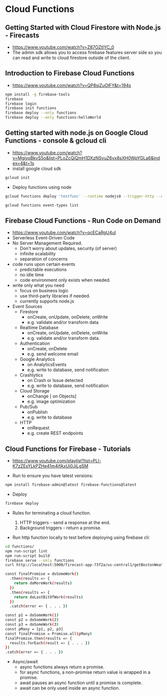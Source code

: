 # Cloud Functions

## Getting Started with Cloud Firestore with Node.js - Firecasts

* <https://www.youtube.com/watch?v=Z87OZtIYC_0>
* The admin sdk allows you to access firebase features server side so you can read and write to cloud firestore outside of the client.

## Introduction to Firebase Cloud Functions

* <https://www.youtube.com/watch?v=QP8sjZuOlFY&t=194s>

```bash
npm install -g firebase-tools
firebase
firebase login
firebase init functions
firebase deploy --only functions
firebase deploy --only functions:helloWorld
```

## Getting started with node.js on Google Cloud Functions - console & gcloud cli

* <https://www.youtube.com/watch?v=MgivoBkvS5o&list=PLoZcQiQmH1DXzNSvuZ6yx8sXH0WpYGLa6&index=4&t=1s>
* install google cloud sdk

```bash
gcloud init
```

* Deploy functions using node

```bash
gcloud functions deploy 'testfunc' --runtime nodejs8 --trigger-http --entry-point=myFunction
```

```bash
gcloud functions event-types list
```

## Firebase Cloud Functions - Run Code on Demand

* <https://www.youtube.com/watch?v=qcECaRgU4uI>
* Serverless Event-Driven Code
* No Server Management Required.
  * Don't worry about updates, security (of server)
  * infinite scalability
  * separation of concerns
* code runs upon certain events
  * predictable executions
  * no idle time
  * code environment only exists when needed.
* write only what you need
  * focus on business logic
  * use third-party libraries if needed.
  * currently supports node.js
* Event Sources
  * Firestore
    * onCreate, onUpdate, onDelete, onWrite
    * e.g. validate and/or transform data
  * Realtime Database
    * onCreate, onUpdate, onDelete, onWrite
    * e.g. validate and/or transform data.
  * Authentication
    * onCreate, onDelete
    * e.g. send welcome email
  * Google Analytics
    * on AnalyticsEvents
    * e.g. write to database, send notification
  * Crashlytics
    * on Crash or Issue detected
    * e.g. write to database, send notification
  * Cloud Storage
    * onChange [ on Objects]
    * e.g. image optimization
  * Pub/Sub
    * onPublish
    * e.g. write to database
  * HTTP
    * onRequest
    * e.g. create REST endpoints

## Cloud Functions for Firebase - Tutorials

* <https://www.youtube.com/playlist?list=PLl-K7zZEsYLkPZHe41m4jfAxUi0JjLgSM>

* Run to ensure you have latest versions:

```bash
npm install firebase-admin@latest firebase-functions@latest
```

* Deploy

```bash
firebase deploy
```

* Rules for terminating a cloud function.
  1. HTTP triggers - send a response at the end.
  2. Background triggers - return a promise.

* Run http function locally to test before deploying using firebase cli:

```bash
cd functions/
npm run-script lint
npm run-script build
firebase serve --only functions
curl http://localhost:5000/firecast-app-73f2a/us-central1/getBostonWeather
```

```bash
const finalPromise = doSomeWork()
  .then(results => {
    return doMoreWork(results)
  })
  .then(results => {
    return doLastBitOfWork(results)
  })
  .catch(error => { . . . })
```

```bash
const p1 = doSomeWork(1)
const p2 = doSomeWork(2)
const p3 = doSomeWork(3)
const pMany = [p1, p2, p3]
const finalPromise = Promise.all(pMany)
finalPromise.then(results => {
  results.forEach(result => { . . . })
})
.catch(error => { . . . })
```

* Async/await
  * async functions always return a promise.
  * for async functions, a non-promise return value is wrapped in a promise.
  * await pauses an async function until a promise is complete.
  * await can be only used inside an async function.
